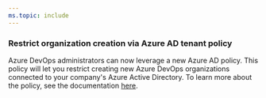 ```yaml
---
ms.topic: include
---
```


### Restrict organization creation via Azure AD tenant policy

Azure DevOps administrators can now leverage a new Azure AD policy. This policy will let you restrict creating new Azure DevOps organizations connected to your company's Azure Active Directory. To learn more about the policy, see the documentation [here](https://docs.microsoft.com/azure/devops/organizations/accounts/azure-ad-tenant-policy-restrict-org-creation?view=azure-devops).
